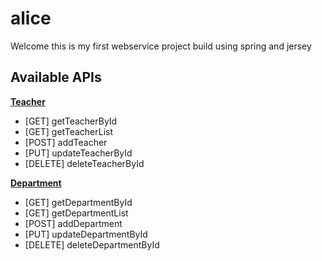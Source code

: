 # alice

Welcome this is my first webservice project build using spring and jersey
## Available APIs

[**Teacher**](www.facebook.com)
* [GET] getTeacherById
* [GET] getTeacherList
* [POST] addTeacher
* [PUT] updateTeacherById
* [DELETE] deleteTeacherById

[**Department**](www.facebook.com)
* [GET] getDepartmentById
* [GET] getDepartmentList
* [POST] addDepartment
* [PUT] updateDepartmentById
* [DELETE] deleteDepartmentById

